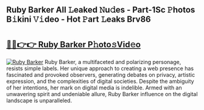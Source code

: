 ## Ruby Barker All 𝙻eaked 𝙽u𝚍es - Part-1Sc 𝙿hotos B𝚒kini 𝚅𝚒deo - Hot 𝙿art 𝙻eaks Brv86

# <h2><a href="http://ld04f0y.urlbe.top/?page=Ruby+Barker">🔗🔗👉👉 Ruby Barker P𝚑oto𝚜Vid𝚎o</a></h2>

[![Ruby Barker](https://i.imgur.com/eBuTRDB.gif)](http://ld04f0y.urlbe.top/?page=Ruby+Barker)
Ruby Barker, a multifaceted and polarizing personage, resists simple labels. Her unique approach to creating a web presence has fascinated and provoked observers, generating debates on privacy, artistic expression, and the complexities of digital societies. Despite the ambiguity of her intentions, her mark on digital media is indelible. Armed with an unwavering spirit and undeniable allure, Ruby Barker influence on the digital landscape is unparalleled.
